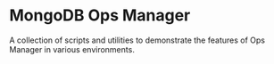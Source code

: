 # MongoDB Ops Manager

A collection of scripts and utilities to demonstrate the features of Ops Manager in various environments.

